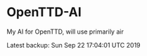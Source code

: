# OpenTTD-AI
My AI for OpenTTD, will use primarily air

Latest backup: Sun Sep 22 17:04:01 UTC 2019
